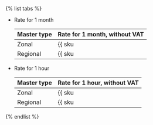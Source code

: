 {% list tabs %}

- Rate for 1 month

  Master type | Rate for 1 month, without VAT
  --- | ---
  Zonal | {{ sku|KZT|mk8s.master.zonal.small|month|string }}
  Regional | {{ sku|KZT|mk8s.master.regional.small|month|string }}

- Rate for 1 hour

  Master type | Rate for 1 hour, without VAT
  --- | ---
  Zonal | {{ sku|KZT|mk8s.master.zonal.small|string }}
  Regional | {{ sku|KZT|mk8s.master.regional.small|string }}

{% endlist %}